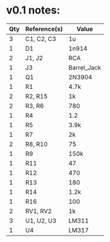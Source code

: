 
# v0.1 notes:

Qty |Reference(s) | Value
--- | --- | ---
3 | C1, C2, C3 | 1u
1 | D1 | 1n914
2 | J1, J2 | RCA
1 | J3 | Barrel_Jack
1 | Q1 | 2N3904
1 | R1 | 4.7k
2 | R2, R15 | 1k
2 | R3, R6 | 780
1 | R4 | 1.2
1 | R5 | 3.9k
1 | R7 | 2k
2 | R8, R10 | 75
1 | R9 | 150k
1 | R11 | 47
1 | R12 | 470
1 | R13 | 180
1 | R14 | 1.2k
1 | R16 | 100
2 | RV1, RV2 | 1k
3 | U1, U2, U3 | LM311
1 | U4 | LM317
